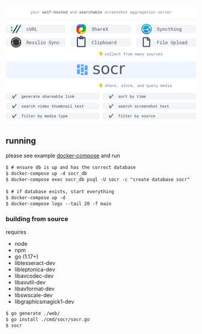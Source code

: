 ![](.github/socr.png?v=2)

## running

please see example [docker-compose](./docker-compose.yml) and run

``` shell
$ # ensure db is up and has the correct database
$ docker-compose up -d socr_db
$ docker-compose exec socr_db psql -U socr -c "create database socr"
 
$ # if database exists, start everything
$ docker-compose up -d
$ docker-compose logs --tail 20 -f main
```

### building from source

requires

  - node
  - npm
  - go (1.17+)
  - libtesseract-dev
  - libleptonica-dev
  - libavcodec-dev
  - libavutil-dev
  - libavformat-dev
  - libswscale-dev
  - libgraphicsmagick1-dev

``` shell
$ go generate ./web/
$ go install ./cmd/socr/socr.go
$ socr
```
